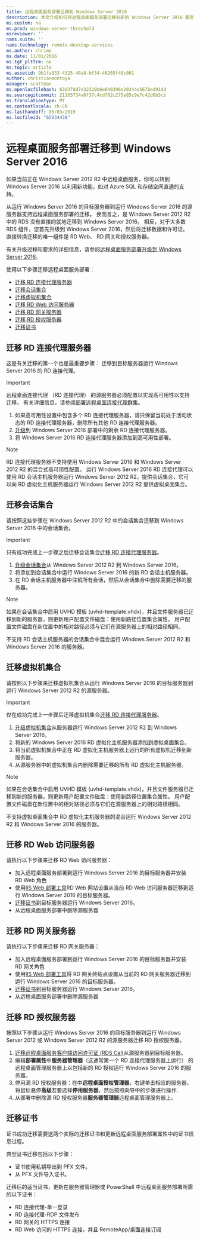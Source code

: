```yaml
---
title: 远程桌面服务部署迁移到 Windows Server 2016
description: 本文介绍如何将远程桌面服务部署迁移到新的 Windows Server 2016 服务器。
ms.custom: na
ms.prod: windows-server-threshold
msreviewer: ''
nams.suite: ''
nams.technology: remote-desktop-services
ms.author: chrimo
ms.date: 11/01/2016
ms.tgt_pltfrm: na
ms.topic: article
ms.assetid: 9b1fa833-4325-48a8-bf34-46265f40c001
author: christianmontoya
manager: scottman
ms.openlocfilehash: 63037dd7e32320b6e640396e20344e5678ed91dd
ms.sourcegitcommit: 21165734a0f37c4cd702c275e85c9e7c42d6b3cb
ms.translationtype: MT
ms.contentlocale: zh-CN
ms.lasthandoff: 05/03/2019
ms.locfileid: "65034438"
---
```

# <a name="migrate-your-remote-desktop-services-deployment-to-windows-server-2016"></a>远程桌面服务部署迁移到 Windows Server 2016

如果当前正在 Windows Server 2012 R2 中远程桌面服务，你可以转到 Windows Server 2016 以利用新功能，如对 Azure SQL 和存储空间直通的支持。

从运行 Windows Server 2016 的目标服务器到运行 Windows Server 2016 的源服务器支持远程桌面服务部署的迁移。 换而言之，是 Windows Server 2012 R2 中的 RDS 没有直接的就地迁移到 Windows Server 2016。 相反，对于大多数 RDS 组件，您首先升级到 Windows Server 2016，然后将迁移数据和许可证。 直接转换迁移的唯一组件是 RD Web、 RD 网关和授权服务器。

有关升级过程和要求的详细信息，请参阅[远程桌面服务部署升级到 Windows Server 2016](upgrade-to-rds-2016.md)。

使用以下步骤迁移远程桌面服务部署：
- [迁移 RD 连接代理服务器](#migrate-rd-connection-broker-servers)
- [迁移会话集合](#migrate-session-collections)
- [迁移虚拟机集合](#migrate-virtual-desktop-collections)
- [迁移 RD Web 访问服务器](#migrate-rd-web-access-servers)
- [迁移 RD 网关服务器](#migrate-rd-gateway-servers)
- [迁移 RD 授权服务器](#migrate-rd-licensing-servers)
- [迁移证书](#migrate-certificates)

## <a name="migrate-rdconnection-broker-servers"></a>迁移 RD 连接代理服务器

这是有关迁移的第一个也是最重要步骤： 迁移到目标服务器运行 Windows Server 2016 的 RD 连接代理。
> [!IMPORTANT] 
> 远程桌面连接代理 （RD 连接代理） 的源服务器必须配置以实现高可用性以支持迁移。 有关详细信息，请参阅[部署远程桌面连接代理群集](Deploy-a-Remote-Desktop-Connection-Broker-cluster.md)。

1. 如果高可用性设置中包含多个 RD 连接代理服务器，请只保留当前处于活动状态的 RD 连接代理服务器，删除所有其他 RD 连接代理服务器。
2. [升级](upgrade-to-rds-2016.md)到 Windows Server 2016 部署中的剩余 RD 连接代理服务器。
3. 将 Windows Server 2016 RD 连接代理服务器添加到高可用性部署。

> [!NOTE] 
> RD 连接代理服务器不支持使用 Windows Server 2016 和 Windows Server 2012 R2 的混合式高可用性配置。 运行 Windows Server 2016 RD 连接代理可以使用 RD 会话主机服务器运行 Windows Server 2012 R2，提供会话集合，它可以向 RD 虚拟化主机服务器运行 Windows Server 2012 R2 提供虚拟桌面集合。

## <a name="migrate-session-collections"></a>迁移会话集合

请按照这些步骤在 Windows Server 2012 R2 中的会话集合迁移到 Windows Server 2016 中的会话集合。
> [!IMPORTANT] 
> 只有成功完成上一步骤之后迁移会话集合[迁移 RD 连接代理服务器](#migrate-rd-connection-broker-servers)。

1. [升级会话集合](Upgrade-to-RDSH-2016.md)从 Windows Server 2012 R2 到 Windows Server 2016。
2. 将添加到会话集合中运行 Windows Server 2016 的新 RD 会话主机服务器。
3. 在 RD 会话主机服务器中注销所有会话，然后从会话集合中删除需要迁移的服务器。 
> [!NOTE]
> 如果在会话集合中启用 UVHD 模板 (uvhd-template.vhdx)，并且文件服务器已迁移到新的服务器，则更新用户配置文件磁盘：使用新路径位置集合属性。 用户配置文件磁盘在新位置中的相对路径必须与它们在源服务器上的相对路径相同。
>
> 不支持 RD 会话主机服务器的会话集合中混合运行 Windows Server 2012 R2 和 Windows Server 2016 的服务器。

## <a name="migrate-virtual-desktop-collections"></a>迁移虚拟机集合

请按照以下步骤来迁移虚拟机集合从运行 Windows Server 2016 的目标服务器到运行 Windows Server 2012 R2 的源服务器。

> [!IMPORTANT] 
> 仅在成功完成上一步骤后迁移虚拟机集合[迁移 RD 连接代理服务器](#migrate-rd-connection-broker-servers)。

1. [升级虚拟机集合](Upgrade-to-RDVH-2016.md)从服务器运行 Windows Server 2012 R2 到 Windows Server 2016。
2. 将新的 Windows Server 2016 RD 虚拟化主机服务器添加到虚拟桌面集合。
3. 将当前虚拟机集合中正在 RD 虚拟化主机服务器上运行的所有虚拟机迁移到新服务器。 
4. 从源服务器中的虚拟机集合内删除需要迁移的所有 RD 虚拟化主机服务器。

> [!NOTE] 
> 如果在会话集合中启用 UVHD 模板 (uvhd-template.vhdx)，并且文件服务器已迁移到新的服务器，则更新用户配置文件磁盘：使用新路径位置集合属性。 用户配置文件磁盘在新位置中的相对路径必须与它们在源服务器上的相对路径相同。
>
> 不支持虚拟桌面集合中 RD 虚拟化主机服务器的混合运行 Windows Server 2012 R2 和 Windows Server 2016 的服务器。

## <a name="migrate-rdweb-access-servers"></a>迁移 RD Web 访问服务器
请执行以下步骤来迁移 RD Web 访问服务器：
- 加入远程桌面服务部署到运行 Windows Server 2016 的目标服务器并安装 RD Web 角色
- 使用[IIS Web 部署工具](https://www.iis.net/)RD Web 网站设置从当前 RD Web 访问服务器迁移到运行 Windows Server 2016 的目标服务器。
- [迁移证书](#migrate-certificates)到目标服务器运行 Windows Server 2016。
- 从远程桌面服务部署中删除源服务器  

## <a name="migrate-rdgateway-servers"></a>迁移 RD 网关服务器
请执行以下步骤来迁移 RD 网关服务器：
- 加入远程桌面服务部署到运行 Windows Server 2016 的目标服务器并安装 RD 网关角色
- 使用[IIS Web 部署工具](https://www.iis.net/)将 RD 网关终结点设置从当前的 RD 网关服务器迁移到运行 Windows Server 2016 的目标服务器。
- [迁移证书](#migrate-certificates)到目标服务器运行 Windows Server 2016。
- 从远程桌面服务部署中删除源服务器  

## <a name="migrate-rdlicensing-servers"></a>迁移 RD 授权服务器

按照以下步骤从运行 Windows Server 2016 的目标服务器到运行 Windows Server 2012 或 Windows Server 2012 R2 的源服务器迁移 RD 授权服务器。

1. [迁移远程桌面服务客户端访问许可证 (RDS Cal)](migrate-rds-cals.md)从源服务器到目标服务器。
2. 编辑**部署属性**中**服务器管理器**（这通常第一个 RD 连接代理服务器上运行） 的远程桌面管理服务器上以包括新的 RD 授权运行 Windows Server 2016 的服务器。
3. 停用源 RD 授权服务器：在中**远程桌面授权管理器**，右键单击相应的服务器，将鼠标悬停**高级**若要选择**停用服务器**，然后按照向导中的步骤进行操作.
4. 从部署中删除源 RD 授权服务器**服务器管理器**远程桌面管理服务器上。

## <a name="migrate-certificates"></a>迁移证书

证书成功迁移需要这两个实际的迁移证书和更新远程桌面服务部署属性中的证书信息过程。

典型证书迁移包括以下步骤：
- 证书使用私钥导出到 PFX 文件。
- 从 PFX 文件导入证书。

迁移后的适当证书，更新在服务器管理器或 PowerShell 中远程桌面服务部署所需的以下证书： 
- RD 连接代理-单一登录
- RD 连接代理-RDP 文件发布
- RD 网关的 HTTPS 连接
- RD Web 访问的 HTTPS 连接，并且 RemoteApp/桌面连接订阅
